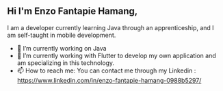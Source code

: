 ## Hi I'm Enzo Fantapie Hamang,

 I am a developer currently learning Java through an apprenticeship, and I am self-taught in mobile development.

- 🔭 I’m currently working on Java
- 🌱 I’m currently working with Flutter to develop my own application and am specializing in this technology.
- 📫 How to reach me: You can contact me through my Linkedin : https://www.linkedin.com/in/enzo-fantapie-hamang-0988b5297/

